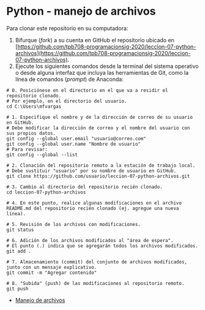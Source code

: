 # Python - manejo de archivos

Para clonar este repositorio en su computadora:

1. Bifurque (*fork*) a su cuenta en GitHub el repositorio ubicado en [https://github.com/tpb708-programacionsig-2020/leccion-07-python-archivos](https://github.com/tpb708-programacionsig-2020/leccion-07-python-archivos).
2. Ejecute los siguientes comandos desde la terminal del sistema operativo o desde alguna interfaz que incluya las herramientas de Git, como la línea de comandos (*prompt*) de Anaconda:

```shell
# 0. Posiciónese en el directorio en el que va a residir el repositorio clonado.
# Por ejemplo, en el directorio del usuario.
cd C:\Users\mfvargas

# 1. Especifique el nombre y de la dirección de correo de su usuario en GitHub.
# Debe modificar la dirección de correo y el nombre del usuario con sus propios datos.
git config --global user.email "usuario@correo.com"
git config --global user.name "Nombre de usuario"
# Para revisar:
git config --global --list

# 2. Clonación del repositorio remoto a la estación de trabajo local.
# Debe sustituir "usuario" por su nombre de usuario en GitHub.
git clone https://github.com/usuario/leccion-07-python-archivos.git

# 3. Cambio al directorio del repositorio recién clonado.
cd leccion-07-python-archivos

# 4. En este punto, realice algunas modificaciones en el archivo README.md del repositorio recién clonado (ej. agregue una nueva línea).

# 5. Revisión de los archivos con modificaciones.
git status

# 6. Adición de los archivos modificados al "área de espera".
# El punto (.) indica que se agregarán todos los archivos modificados.
git add .

# 7. Almacenamiento (commit) del conjunto de archivos modificados, junto con un mensaje explicativo.
git commit -m "Agregar contenido"

# 8. "Subida" (push) de las modificaciones al repositorio remoto.
git push
```

- [Manejo de archivos]()
